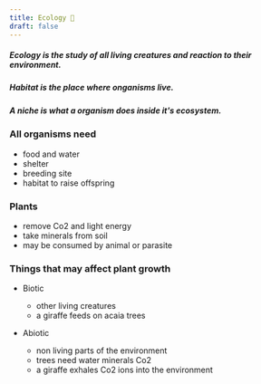 ```yaml
---
title: Ecology 🌻
draft: false
---
```


##### Ecology is the study of all living creatures and reaction to their environment.

##### Habitat is the place where onganisms live.

##### A niche is what a organism does inside it's ecosystem.

### All organisms need
- food and water
- shelter
- breeding site
- habitat to raise offspring

### Plants
- remove Co2 and light energy
- take minerals from soil
- may be consumed by animal or parasite

### Things that may affect plant growth
- Biotic
	- other living creatures
    - a giraffe feeds on acaia trees

- Abiotic
	- non living parts of the environment
    - trees need water minerals Co2
    - a giraffe exhales Co2 ions into the environment
    

